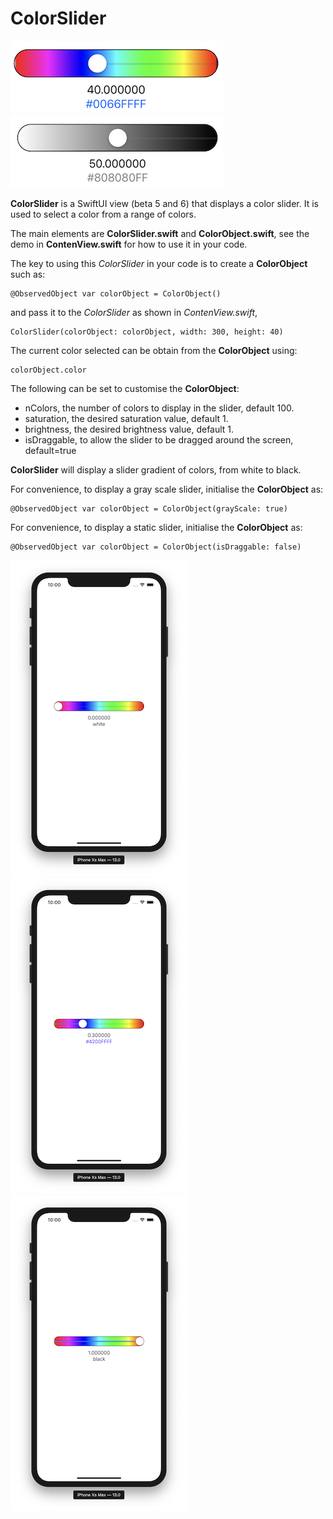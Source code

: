 
# ColorSlider


![im01](image01.png)  ![im02](image02.png) 


**ColorSlider** is a SwiftUI view (beta 5 and 6) that displays a color slider.
It is used to select a color from a range of colors.

The main elements are **ColorSlider.swift** and **ColorObject.swift**, see the demo in **ContenView.swift** for how to use it in your code.

The key to using this *ColorSlider* in your code is to create a **ColorObject** such as:

    @ObservedObject var colorObject = ColorObject()

and pass it to the *ColorSlider* as shown in *ContenView.swift*,

    ColorSlider(colorObject: colorObject, width: 300, height: 40)
    
The current color selected can be obtain from the **ColorObject** using:
    
    colorObject.color
    
The following can be set to customise the **ColorObject**:

- nColors, the number of colors to display in the slider, default 100.
- saturation, the desired saturation value, default 1.
- brightness, the desired brightness value, default 1.
- isDraggable, to allow the slider to be dragged around the screen, default=true

**ColorSlider** will display a slider gradient of colors, from white to black.

For convenience, to display a gray scale slider, initialise the  **ColorObject** as:

    @ObservedObject var colorObject = ColorObject(grayScale: true)
    
For convenience, to display a static slider, initialise the  **ColorObject** as:

    @ObservedObject var colorObject = ColorObject(isDraggable: false)    
    

![im1](image1.png) ![im2](image2.png) ![im3](image3.png)

